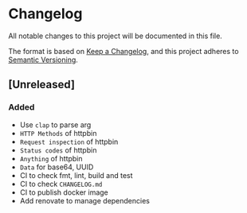 # Changelog

All notable changes to this project will be documented in this file.

The format is based on [Keep a Changelog](https://keepachangelog.com/en/1.0.0/),
and this project adheres to [Semantic Versioning](https://semver.org/spec/v2.0.0.html).

## [Unreleased]

### Added

- Use `clap` to parse arg
- `HTTP Methods` of httpbin
- `Request inspection` of httpbin
- `Status codes` of httpbin
- `Anything` of httpbin
- `Data` for base64, UUID
- CI to check fmt, lint, build and test
- CI to check `CHANGELOG.md`
- CI to publish docker image
- Add renovate to manage dependencies
